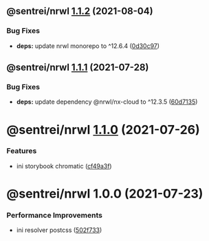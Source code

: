 ## @sentrei/nrwl [1.1.2](https://github.com/sentrei/sentrei/compare/@sentrei/nrwl@1.1.1...@sentrei/nrwl@1.1.2) (2021-08-04)

### Bug Fixes

- **deps:** update nrwl monorepo to ^12.6.4 ([0d30c97](https://github.com/sentrei/sentrei/commit/0d30c975266601bc82c2976048a6a8d7d634b862))

## @sentrei/nrwl [1.1.1](https://github.com/sentrei/sentrei/compare/@sentrei/nrwl@1.1.0...@sentrei/nrwl@1.1.1) (2021-07-28)

### Bug Fixes

- **deps:** update dependency @nrwl/nx-cloud to ^12.3.5 ([60d7135](https://github.com/sentrei/sentrei/commit/60d7135dc16ecbdf26257e211bf7fcd043721ce4))

# @sentrei/nrwl [1.1.0](https://github.com/sentrei/sentrei/compare/@sentrei/nrwl@1.0.0...@sentrei/nrwl@1.1.0) (2021-07-26)

### Features

- ini storybook chromatic ([cf49a3f](https://github.com/sentrei/sentrei/commit/cf49a3f849db76db68939484dd7cab6b131f3fba))

# @sentrei/nrwl 1.0.0 (2021-07-23)

### Performance Improvements

- ini resolver postcss ([502f733](https://github.com/sentrei/sentrei/commit/502f73348b10d3c1550e5d4deaaadb3a73372290))
